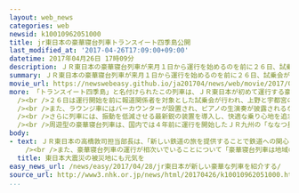 ```yaml
---
layout: web_news
categories: web
newsid: k10010962051000
title: jr東日本の豪華寝台列車トランスイート四季島公開
last_modified_at: '2017-04-26T17:09:00+09:00'
datetime: 2017年04月26日 17時09分
description: ＪＲ東日本の豪華寝台列車が来月１日から運行を始めるのを前に２６日、試乗会が行われ、実際の運行の様子が初めて公開されました。
summary: ＪＲ東日本の豪華寝台列車が来月１日から運行を始めるのを前に２６日、試乗会が行われ、実際の運行の様子が初めて公開されました。
movie_url: https://newswebeasy.github.io/ja201704/news/web/movie/2017/04/28/k10010962051000.mp4
more: 「トランスイート四季島」と名付けられたこの列車は、ＪＲ東日本が初めて運行する豪華寝台列車で、東京・上野を出発して東北や北海道などをめぐる周遊ツアーを専門に、来月１日から運行を始めます。<br
  /><br />２６日は運行開始を前に報道関係者を対象とした試乗会が行われ、上野と宇都宮の間の運行が公開されました。１０両編成の列車の先頭と最後尾は、天井まで窓が広がる展望車になっていて、乗客はゆったりとソファーに座って沿線の景色を眺めることができます。<br
  /><br />また、ラウンジ車にはバーカウンターが設置され、ピアノの生演奏が披露されるなか、オリジナルのカクテルが提供されます。<br /><br />２階建ての最高級の客室は、１階が寝室、２階が掘りごたつのついた和室になっていて、ひのきを使った風呂も備え付けられています。<br
  /><br />さらに列車には、振動を低減させる最新鋭の装置を導入し、快適な乗り心地を追求したということです。<br /><br />ＪＲ東日本によりますと、料金は最低３２万円から最高１１５万円と高額ですが、来年３月まですでに完売していて、運行初日の予約の倍率は７６倍だったということです。<br
  /><br />周遊型の豪華寝台列車は、国内では４年前に運行を開始したＪＲ九州の「ななつ星」に続いて２例目で、ＪＲ西日本もことし６月に中国地方をめぐる列車の運行を始める予定です。
body:
- text: ＪＲ東日本の高橋敦司担当部長は、「新しい鉄道の旅を提供することで鉄道への関心を高めるとともに、東日本大震災からの復興を遂げつつある被災地の皆様にも、この列車が走ることで元気を与えたい」と述べました。<br
    /><br />また、豪華寝台列車の運行が相次いでいることについて「豪華寝台列車は地域の魅力を高めていくという同じ考え方のものであり、各社で競い合うのではなく、みんなで一緒になって日本の観光や日本そのものを元気にしていきたい」と話していました。
  title: 東日本大震災の被災地にも元気を
easy_news_url: /news/easy/2017/04/28/jr東日本が新しい豪華な列車を紹介する/
source_url: http://www3.nhk.or.jp/news/html/20170426/k10010962051000.html
...
```

